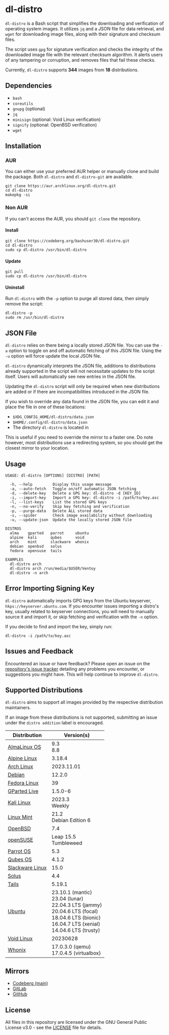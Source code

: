 # dl-distro

`dl-distro` is a Bash script that simplifies the downloading and verification
of operating system images. It utilizes `jq` and a JSON file for data
retrieval, and `wget` for downloading image files, along with their signature
and checksum files.

The script uses `gpg` for signature verification and checks the integrity of
the downloaded image file with the relevant checksum algorithm. It alerts users
of any tampering or corruption, and removes files that fail these checks.

Currently, `dl-distro` supports **344** images from **18** distributions.

## Dependencies

- `bash`
- `coreutils`
- `gnupg` (optional)
- `jq`
- `minisign` (optional: Void Linux verification)
- `signify` (optional: OpenBSD verification)
- `wget`

## Installation

### AUR

You can either use your preferred AUR helper or manually clone and build the
package. Both `dl-distro` and `dl-distro-git` are available.

```
git clone https://aur.archlinux.org/dl-distro.git
cd dl-distro
makepkg -si
```

### Non AUR

If you can't access the AUR, you should `git clone` the repository.

#### Install

```
git clone https://codeberg.org/bashuser30/dl-distro.git
cd dl-distro
sudo cp dl-distro /usr/bin/dl-distro
```

#### Update

```
git pull
sudo cp dl-distro /usr/bin/dl-distro
```

#### Uninstall

Run `dl-distro` with the `-p` option to purge all stored data, then simply
remove the script:

```
dl-distro -p
sudo rm /usr/bin/dl-distro
```

## JSON File

`dl-distro` relies on there being a locally stored JSON file. You can use the
`-a` option to toggle on and off automatic fetching of this JSON file. Using
the `-u` option will force update the local JSON file.

`dl-distro` dynamically interprets the JSON file, additions to distributions
already supported in the script will not necessitate updates to the script
itself. Users will automatically see new entries in the JSON file.

Updating the `dl-distro` script will only be required when new distributions
are added or if there are incompatibilities introduced in the JSON file.

If you wish to override any data found in the JSON file, you
can edit it and place the file in one of these locations:

- `$XDG_CONFIG_HOME/dl-distro/data.json`
- `$HOME/.config/dl-distro/data.json`
- The directory `dl-distro` is located in

This is useful if you need to override the mirror to a faster one. Do note
however, most distributions use a redirecting system, so you should get the
closest mirror to your location.

## Usage

```
USAGE: dl-distro [OPTIONS] [DISTRO] [PATH]

  -h, --help         Display this usage message
  -a, --auto-fetch   Toggle on/off automatic JSON fetching
  -d, --delete-key   Delete a GPG key: dl-distro -d [KEY_ID]
  -i, --import-key   Import a GPG key: dl-distro -i /path/to/key.asc
  -l, --list-keys    List the stored GPG keys
  -n, --no-verify    Skip key fetching and verification
  -p, --purge-data   Delete ALL stored data
  -s, --spider       Check image availability without downloading
  -u, --update-json  Update the locally stored JSON file

DISTROS
  alma    gparted   parrot     ubuntu
  alpine  kali      qubes      void
  arch    mint      slackware  whonix
  debian  openbsd   solus
  fedora  opensuse  tails

EXAMPLES
  dl-distro arch
  dl-distro arch /run/media/$USER/Ventoy
  dl-distro -n arch
```

## Error Importing Signing Key

`dl-distro` automatically imports GPG keys from the Ubuntu keyserver,
`hkps://keyserver.ubuntu.com`. If you encounter issues importing a distro's
key, usually related to keyserver connections, you will need to manually source
it and import it, or skip fetching and verification with the `-n` option.

If you decide to find and import the key, simply run:

```
dl-distro -i /path/to/key.asc
```

## Issues and Feedback

Encountered an issue or have feedback? Please open an issue on the
[repository's issue tracker](https://codeberg.org/bashuser30/dl-distro/issues)
detailing any problems you encounter, or suggestions you might have. This will
help continue to improve `dl-distro`.

## Supported Distributions

`dl-distro` aims to support all images provided by the respective distribution
maintainers.

If an image from these distributions is not supported, submitting an issue
under the `distro addition` label is encouraged.

| Distribution | Version(s) |
|--------------|-----------|
| [AlmaLinux OS](https://almalinux.org)| 9.3 <br> 8.8 |
| [Alpine Linux](https://alpinelinux.org) | 3.18.4 |
| [Arch Linux](https://archlinux.org) | 2023.11.01 |
| [Debian](https://debian.org)  | 12.2.0 |
| [Fedora Linux](https://fedoraproject.org) | 39 |
| [GParted Live](https://gparted.org) | 1.5.0-6 |
| [Kali Linux](https://kali.org) | 2023.3 <br> Weekly |
| [Linux Mint](https://linuxmint.com) | 21.2 <br> Debian Edition 6 |
| [OpenBSD](https://openbsd.org) | 7.4 |
| [openSUSE](https://opensuse.org) | Leap 15.5 <br> Tumbleweed |
| [Parrot OS](https://parrotlinux.org) | 5.3 |
| [Qubes OS](https://qubes-os.org) | 4.1.2 |
| [Slackware Linux](https://www.slackware.com) | 15.0 |
| [Solus](https://getsol.us) | 4.4 |
| [Tails](https://tails.net) | 5.19.1 |
| [Ubuntu](https://ubuntu.com) | 23.10.1 (mantic) <br> 23.04 (lunar) <br> 22.04.3 LTS (jammy) <br> 20.04.6 LTS (focal) <br> 18.04.6 LTS (bionic) <br> 16.04.7 LTS (xenial) <br> 14.04.6 LTS (trusty) |
| [Void Linux](https://voidlinux.org) | 20230628 |
| [Whonix](https://whonix.org) | 17.0.3.0 (qemu) <br> 17.0.4.5 (virtualbox) |

## Mirrors

- [Codeberg (main)](https://codeberg.org/bashuser30/dl-distro)
- [GitLab](https://gitlab.com/bashuser30/dl-distro)
- [GitHub](https://github.com/bashuser30/dl-distro)

## License

All files in this repository are licensed under the GNU General Public License
v3.0 - see the [LICENSE](LICENSE) file for details.
